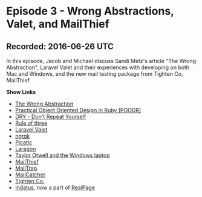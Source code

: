 # Episode 3 - Wrong Abstractions, Valet, and MailThief

## Recorded: 2016-06-26 UTC

In this episode, Jacob and Michael discuss Sandi Metz's article "The Wrong Abstraction", Laravel Valet and their experiences with developing on both Mac and Windows, and the new mail testing package from Tighten Co, MailThief.

**Show Links**

* [The Wrong Abstraction](http://www.sandimetz.com/blog/2016/1/20/the-wrong-abstraction)
* [Practical Object Oriented Design in Ruby (POODR)](http://www.sandimetz.com/products)
* [DRY - Don't Repeat Yourself](https://en.wikipedia.org/wiki/Don%27t_repeat_yourself)
* [Rule of three](https://en.wikipedia.org/wiki/Rule_of_three_(computer_programming))
* [Laravel Valet](https://laravel.com/docs/5.2/valet)
* [ngrok](https://ngrok.com/)
* [Picatic](https://www.picatic.com)
* [Laragon](https://laragon.org/)
* [Taylor Otwell and the Windows laptop](https://twitter.com/taylorotwell/status/746790490167599105)
* [MailThief](https://github.com/tightenco/mailthief)
* [MailTrap](https://mailtrap.io)
* [MailCatcher](https://mailcatcher.me)
* [Tighten Co.](https://tighten.co)
* [Indatus](https://www.indatus.com), now a part of [RealPage](http://www.realpage.com)
